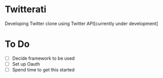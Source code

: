 # Twitterati
Developing Twitter clone using Twitter API[currently under development]

# To Do

- [ ] Decide framework to be used
- [ ] Set up Oauth
- [ ] Spend time to get this started

